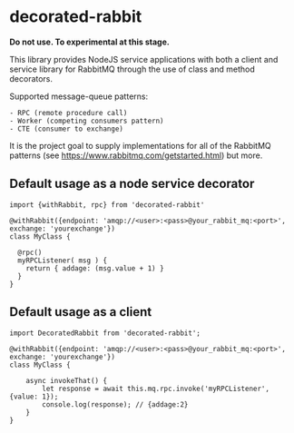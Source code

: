 # decorated-rabbit

**Do not use. To experimental at this stage.**

This library provides NodeJS service applications with both a client and service library for RabbitMQ through the use of class and method decorators.

Supported message-queue patterns:

    - RPC (remote procedure call)
    - Worker (competing consumers pattern)
    - CTE (consumer to exchange)

It is the project goal to supply implementations for all of the RabbitMQ patterns (see https://www.rabbitmq.com/getstarted.html) but more.

## Default usage as a node service decorator
```
import {withRabbit, rpc} from 'decorated-rabbit'

@withRabbit({endpoint: 'amqp://<user>:<pass>@your_rabbit_mq:<port>', exchange: 'yourexchange'})
class MyClass {

  @rpc()
  myRPCListener( msg ) {
    return { addage: (msg.value + 1) }
  }
}
```


## Default usage as a client
```
import DecoratedRabbit from 'decorated-rabbit';

@withRabbit({endpoint: 'amqp://<user>:<pass>@your_rabbit_mq:<port>', exchange: 'yourexchange'})
class MyClass {

    async invokeThat() {
        let response = await this.mq.rpc.invoke('myRPCListener', {value: 1});
        console.log(response); // {addage:2}
    }
}
```
